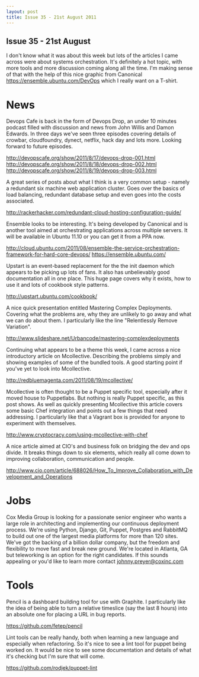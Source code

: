 ```yaml
--- 
layout: post
title: Issue 35 - 21st August 2011
---
```


## Issue 35 - 21st August

I don't know what it was about this week but lots of the articles I came
across were about systems orchestration. It's definitely a hot topic,
with more tools and more discussion coming along all the time. I'm
making sense of that with the help of this nice graphic from Canonical
https://ensemble.ubuntu.com/DevOps which I really want on a T-shirt.


News
====

Devops Cafe is back in the form of Devops Drop, an under 10 minutes
podcast filled with discussion and news from John Willis and Damon
Edwards. In three days we've seen three episodes covering details of
crowbar, cloudfoundry, dynect, netflix, hack day and lots more. Looking
forward to future episodes.

http://devopscafe.org/show/2011/8/17/devops-drop-001.html
http://devopscafe.org/show/2011/8/18/devops-drop-002.html
http://devopscafe.org/show/2011/8/19/devops-drop-003.html


A great series of posts about what I think is a very common setup -
namely a redundant six machine web application cluster. Goes over the
basics of load balancing, redundant database setup and even goes into
the costs associated.

http://rackerhacker.com/redundant-cloud-hosting-configuration-guide/


Ensemble looks to be interesting. It's being developed by Canonical and
is another tool aimed at orchestrating applications across multiple
servers. It will be available in Ubuntu 11.10 or you can get it from a
PPA now.

http://cloud.ubuntu.com/2011/08/ensemble-the-service-orchestration-framework-for-hard-core-devops/
https://ensemble.ubuntu.com/


Upstart is an event-based replacement for the the init daemon which
appears to be picking up lots of fans. It also has unbelievably good
documentation all in one place. This huge page covers why it exists, how
to use it and lots of cookbook style patterns.

http://upstart.ubuntu.com/cookbook/


A nice quick presentation entitled Mastering Complex Deployments.
Covering what the problems are, why they are unlikely to go away and
what we can do about them. I particularly like the line "Relentlessly
Remove Variation".

http://www.slideshare.net/Urbancode/mastering-complexdeployments


Continuing what appears to be a theme this week, I came across a nice
introductory article on Mcollective. Describing the problems simply and
showing examples of some of the bundled tools. A good starting point if
you've yet to look into Mcollective.

http://redbluemagenta.com/2011/08/19/mcollective/


Mcollective is often thought to be a Puppet specific tool, especially
after it moved house to Puppetlabs. But nothing is really Puppet
specific, as this post shows. As well as quickly presenting Mcollective
this article covers some basic Chef integration and points out a few
things that need addressing. I particularly like that a Vagrant box is
provided for anyone to experiment with themselves.

http://www.cryptocracy.com/using-mcollective-with-chef


A nice article aimed at CIO's and business folk on bridging the dev and
ops divide. It breaks things down to six elements, which really all come
down to improving collaboration, communication and people.

http://www.cio.com/article/688026/How_To_Improve_Collaboration_with_Development_and_Operations


Jobs
====

Cox Media Group is looking for a passionate senior engineer who wants a
large role in architecting and implementing our continuous deployment
process. We're using Python, Django, Git, Puppet, Postgres and RabbitMQ
to build out one of the largest media platforms for more than 120 sites.
We've got the backing of a billion dollar company, but the freedom and
flexibility to move fast and break new ground. We're located in Atlanta,
GA but teleworking is an option for the right candidates. If this sounds
appealing or you'd like to learn more contact johnny.preyer@coxinc.com


Tools
=====

Pencil is a dashboard building tool for use with Graphite. I
particularly like the idea of being able to turn a relative timeslice
(say the last 8 hours) into an absolute one for placing a URL in bug
reports.

https://github.com/fetep/pencil


Lint tools can be really handy, both when learning a new language and
especially when refactoring. So it's nice to see a lint tool for puppet
being worked on. It would be nice to see some documentation and details
of what it's checking but I'm sure that will come.

https://github.com/rodjek/puppet-lint
